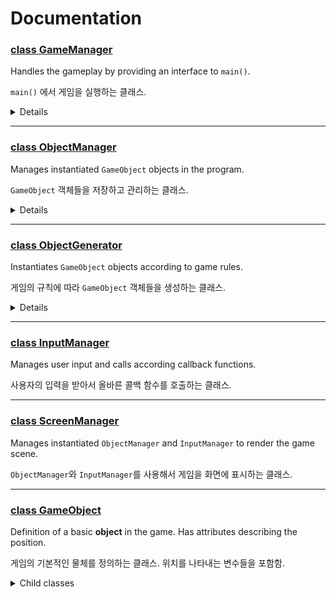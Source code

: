 # Documentation

### [class GameManager](GameManager.md)

Handles the gameplay by providing an interface to `main()`.

`main()` 에서 게임을 실행하는 클래스.

<details>
<summary>Details</summary>

#### Description

This class governs all `...Manager` objects and handles the interaction between those objects. Instantiated and used by `main()`.

#### Member variables

```cpp
private Player m_player;
```

The player object that user controls. Gets collision checked with `m_vector_moveable` and `m_vector_immoveable`.

```cpp
private vector<MoveableObject> m_vector_moveable;
```

A vector of moveable objects. Contains `Kraken` and `Surfer` objects. Gets collision checked with `m_vector_moveable` and `m_player`.

```cpp
private vector<GameObject> m_vector_immoveable;
```

A vector of immoveable objects. Contains `Obstacle` and `Drawback` objects.

#### Constructor

```cpp
GameManager()
```

Instantiates the `GameManager` object. Initializes all member variables and shows the ***title scene***.

***Title scene*** contains the following components.

- Game title
- How to play (brief explanation of controls)
- High scores
- *Press spacebar to start surfing* text

Since this constructor shows the ***title screen***, the `main()` function only has to instantiate this class. 

#### Member functions

```cpp
private void ready()
```

Shows the ***ready scene***. Initializes `Player` object into default position. Called as a callback function from `InputManager` or on game over situation.

***Ready scene*** contains the following components.

- Health bar
- High score
- Boost bar
- Player (at the center of the scene) 

```cpp
private void start()
```

Starts playing the game on the ***gameplay scene***. Initialize the default starting `GameObject` objects into position. Called as a callback function from `InputManager`.

***Gameplay scene*** contains the following components.

- Health bar
- High score
- Boost bar
- Player (at the center of the scene)
- `GameObject` (`Obstacle`s, `Item`s, `Drawback`s, `Surfer`s, `Kraken`)

```cpp
private void render()
```

Renders a frame of gameplay.

**Render mechanism**

There is no fixed time between frames. The value `deltaTime` depends on the processing speed of the computer, and the game re-calculates every entities' position values according to `deltaTime`. The following is the example using `deltaTime` logic for rendering.

```cpp
/**
 A function called to render a frame.
 */
int currentTime, previousTime = -1; // used to calculate deltaTime
void render()
{
    int timeDelta; // time difference between frames in milliseconds
    currentTime = getTime(); // not a stl function, but there should be a function that can get precise current time in milliseconds

    if (previousTime == -1)
        timeDelta = 0;
    else
        timeDelta = currentTime - previousTime;

    // for example, moving the player from its position with its speed
    // the displacement of the player is calculated with computed timeDelta value
    // 0.002 value is just a constant, which can be used to change the speed of the whole game
    m_player.set_center(
        m_player.get_pos_x + timeDelta * 0.002 * m_player.dir_x * m_player.speed,
        m_player.get_pos_y + timeDelta * 0.002 * m_player.dir_y * m_player.speed,
        m_player.get_pos_z + timeDelta * 0.002 * m_player.dir_z * m_player.speed
    );

    // do collision detection and displacement calculations here

    m_SceneManager.render(); // display the computed values onto console
    previousTime = currentTime;
}
```

Returns all available immoveable game objects.

**Returns**
- A vector of all instantiated `GameObject` instances that are not `MoveableObject`.

</details>

---

### [class ObjectManager](ObjectManager.md)

Manages instantiated `GameObject` objects in the program.

`GameObject` 객체들을 저장하고 관리하는 클래스.

<details>
<summary>Details</summary>

#### Description

This class stores and manages multiple `GameObject` objects and `Player` object used for the gameplay. Provides the functionality to reset all game data and getters for objects. All objects from class derived from `GameObject` should be appear in this class after instantiation.

#### Member variables

```cpp
private Player m_player;
```

The player object that user controls. Gets collision checked with `m_vector_moveable` and `m_vector_immoveable`.

```cpp
private vector<MoveableObject> m_vector_moveable;
```

A vector of moveable objects. Contains `Kraken` and `Surfer` objects. Gets collision checked with `m_vector_moveable` and `m_player`.

```cpp
private vector<GameObject> m_vector_immoveable;
```

A vector of immoveable objects. Contains `Obstacle` and `Drawback` objects.

#### Constructor

```cpp
ObjectManager()
```

Instantiates the `ObjectManager` object. Initializes `m_player` with default player position.

#### Member functions

```cpp
public void clear()
```

Removes all available game objects. Calls `clear()` on vectors and reinitializes `m_player` variable.

Used to restart the game.

##### Getters

```cpp
public Player get_player()
```

Returns the player object.

**Returns**
- An instantiated `Player` instance.

```cpp
public vector<MoveableObject> get_moveable()
```

Returns all available moveable game objects.

**Returns**
- A vector of all instantiated `MoveableObject` instances.

```cpp
public vector<GameObject> get_immoveable()
```

Returns all available immoveable game objects.

**Returns**
- A vector of all instantiated `GameObject` instances that are not `MoveableObject`.

</details>

---

### [class ObjectGenerator](ObjectGenerater.md)

Instantiates `GameObject` objects according to game rules.

게임의 규칙에 따라 `GameObject` 객체들을 생성하는 클래스.

<details>
<summary>Details</summary>

#### Description

This class generates `GameObjects` according to game rules (e.g., probability of health item being generated) and adds it into `ObjectManager`. Will be used by `GameManager` class.

#### Member variables

```cpp
private Player m_player;
```

The player object that user controls. Gets collision checked with `m_vector_moveable` and `m_vector_immoveable`.

```cpp
private vector<MoveableObject> m_vector_moveable;
```

A vector of moveable objects. Contains `Kraken` and `Surfer` objects. Gets collision checked with `m_vector_moveable` and `m_player`.

```cpp
private vector<GameObject> m_vector_immoveable;
```

A vector of immoveable objects. Contains `Obstacle` and `Drawback` objects.

#### Constructor

```cpp
ObjectManager()
```

Instantiates the `ObjectManager` object. Initializes `m_player` with default player position.

#### Member functions

```cpp
public void clear()
```

Removes all available game objects. Calls `clear()` on vectors and reinitializes `m_player` variable.

Used to restart the game.

##### Getters

```cpp
public Player get_player()
```

Returns the player object.

**Returns**
- An instantiated `Player` instance.

```cpp
public vector<MoveableObject> get_moveable()
```

Returns all available moveable game objects.

**Returns**
- A vector of all instantiated `MoveableObject` instances.

```cpp
public vector<GameObject> get_immoveable()
```

Returns all available immoveable game objects.

**Returns**
- A vector of all instantiated `GameObject` instances that are not `MoveableObject`.

</details>


---

### [class InputManager](InputManager.md)

Manages user input and calls according callback functions.

사용자의 입력을 받아서 올바른 콜백 함수를 호출하는 클래스.

---

### [class ScreenManager](ScreenManager.md)

Manages instantiated `ObjectManager` and `InputManager` to render the game scene.

`ObjectManager`와 `InputManager`를 사용해서 게임을 화면에 표시하는 클래스.

---

### [class GameObject](GameObject.md)

Definition of a basic **object** in the game. Has attributes describing the position.

게임의 기본적인 물체를 정의하는 클래스. 위치를 나타내는 변수들을 포함함.

<details>
<summary>Child classes</summary>

#### [class Item : public GameObject](Item.md)

Definition of **item** in the game. Will randomly instantiate between child classes.

게임의 아이템을 정의하는 클래스. 생성시 하위 클래스 중 무작위로 1개를 생성함.

<details>
<summary>Child classes</summary>

##### [class Health : public Item](Health.md)

Definition of **health** item. Increase life by 1 when player hits one.

목숨 아이템을 정의하는 클래스. 충돌시 목숨 1개 증가.

##### [class Boost : public Item](Boost.md)

Definition of **boost** item. Increase boost count by 1 when player hits one.

부스터 아이템을 정의하는 클래스. 충돌시 부스터 아이템 1개 증가.

부스터는 사용시 속도를 +10 만큼 증가시킴. (추후 변경 가능)

</details>

---

#### [class Obstacle : public GameObject](Obstacle.md)

Definition of **obstacle** in the game. Will randomly instantiate between child classes.

게임의 장애물을 정의하는 클래스. 생성시 하위 클래스 중 무작위로 1개를 생성함. (필요시 추가 가능)

<details>
<summary>Child classes</summary>

##### [class Deck : public Obstacle](Deck.md)

Definition of **deck** obstacle. Reduce one life when player hits one.

데크 장애물을 정의하는 클래스. 충돌시 목숨 1개 감소.

##### [class Buoy : public Obstacle](Buoy.md)

Definition of **buoy** obstacle. Reduce one life when player hits one.

부표 장애물을 정의하는 클래스. 충돌시 목숨 1개 감소.

</details>

---

#### [class Drawback : public GameObject](Drawback.md)

Definition of **drawback** objects in the game. Will randomly instantiate between child classes.

플레이어의 속도를 느리게 만드는 장애물을 정의하는 클래스. 생성시 하위 클래스 중 무작위로 1개를 생성함. (필요시 추가 가능)

<details>
<summary>Child classes</summary>

##### [class Seaweed : public Drawback](Seaweed.md)

Definition of **seaweed** drawback object. Reduces player speed when player goes over one.

해초 장애물을 정의하는 클래스. 충돌시 속도 감소.

##### [class Current : public Drawback](Current.md)

Definition of **current** drawback object. Reduces player speed when player goes over one.

해류 장애물을 정의하는 클래스. 충돌시 속도 감소.

</details>

---

#### [class MoveableObject : public GameObject](MoveableObject.md)

Definition of a basic **moveable object** in the game. Has attributes describing the velocity.

게임의 동적인 물체를 정의하는 클래스. 속도를 나타내는 변수들을 포함함.

<details>
<summary>Child classes</summary>

##### [class Player : public MoveableObject](Player.md)

Definition of the game **player** character.

게임의 플레이어 캐릭터를 정의하는 클래스.

##### [class Kraken : public MoveableObject](Kraken.md)

Definition of the **kraken** boss character. Game over when player hits the kraken.

게임의 크라켄 캐릭터를 정의하는 클래스. 플레이어가 크라켄과 충돌하면 게임 오버.

##### [class Surfer : public MoveableObject](Player.md)

Definition of another **surfer** character in game. Reduce one life when player hits another surfer.

게임의 다른 서퍼 캐릭터를 정의하는 클래스. 플레이어가 다른 서퍼와 충돌하면 목숨 1개 감소.

</details>

</details>
